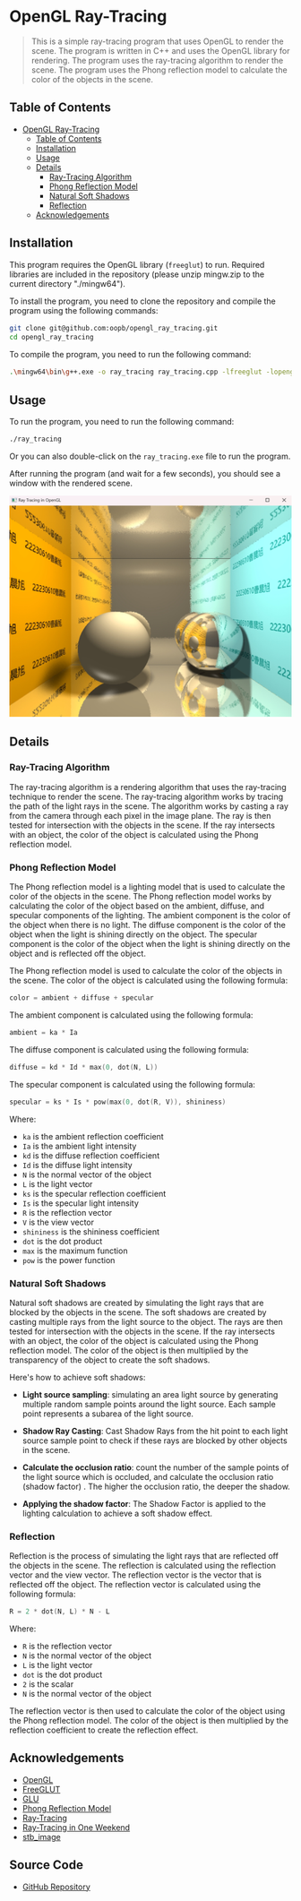 # OpenGL Ray-Tracing

> This is a simple ray-tracing program that uses OpenGL to render the scene. The program is written in C++ and uses the
> OpenGL library for rendering. The program uses the ray-tracing algorithm to render the scene. The program uses the
> Phong reflection model to calculate the color of the objects in the scene.

## Table of Contents

- [OpenGL Ray-Tracing](#opengl-ray-tracing)
    - [Table of Contents](#table-of-contents)
    - [Installation](#installation)
    - [Usage](#usage)
    - [Details](#details)
        - [Ray-Tracing Algorithm](#ray-tracing-algorithm)
        - [Phong Reflection Model](#phong-reflection-model)
        - [Natural Soft Shadows](#natural-soft-shadows)
        - [Reflection](#reflection)
    - [Acknowledgements](#acknowledgements)

## Installation

This program requires the OpenGL library (`freeglut`) to run. Required libraries are included in the repository
(please unzip mingw.zip to the current directory "./mingw64").

To install the program, you need to clone the repository and compile the program using the following commands:

```bash
git clone git@github.com:oopb/opengl_ray_tracing.git
cd opengl_ray_tracing
```

To compile the program, you need to run the following command:

```bash
.\mingw64\bin\g++.exe -o ray_tracing ray_tracing.cpp -lfreeglut -lopengl32 -lglu32
```

## Usage

To run the program, you need to run the following command:

```bash
./ray_tracing
```

Or you can also double-click on the `ray_tracing.exe` file to run the program.

After running the program (and wait for a few seconds), you should see a window with the rendered scene.

![effect.png](.\effect.png)

## Details

### Ray-Tracing Algorithm

The ray-tracing algorithm is a rendering algorithm that uses the ray-tracing technique to render the scene. The
ray-tracing algorithm works by tracing the path of the light rays in the scene. The algorithm works by casting a ray
from the camera through each pixel in the image plane. The ray is then tested for intersection with the objects in the
scene. If the ray intersects with an object, the color of the object is calculated using the Phong reflection model.

### Phong Reflection Model

The Phong reflection model is a lighting model that is used to calculate the color of the objects in the scene. The
Phong reflection model works by calculating the color of the object based on the ambient, diffuse, and specular
components of the lighting. The ambient component is the color of the object when there is no light. The diffuse
component is the color of the object when the light is shining directly on the object. The specular component is
the color of the object when the light is shining directly on the object and is reflected off the object.

The Phong reflection model is used to calculate the color of the objects in the scene. The color of the object is
calculated using the following formula:

```cpp
color = ambient + diffuse + specular
```

The ambient component is calculated using the following formula:

```cpp
ambient = ka * Ia
```

The diffuse component is calculated using the following formula:

```cpp
diffuse = kd * Id * max(0, dot(N, L))
```

The specular component is calculated using the following formula:

```cpp
specular = ks * Is * pow(max(0, dot(R, V)), shininess)
```

Where:

- `ka` is the ambient reflection coefficient
- `Ia` is the ambient light intensity
- `kd` is the diffuse reflection coefficient
- `Id` is the diffuse light intensity
- `N` is the normal vector of the object
- `L` is the light vector
- `ks` is the specular reflection coefficient
- `Is` is the specular light intensity
- `R` is the reflection vector
- `V` is the view vector
- `shininess` is the shininess coefficient
- `dot` is the dot product
- `max` is the maximum function
- `pow` is the power function

### Natural Soft Shadows

Natural soft shadows are created by simulating the light rays that are blocked by the objects in the scene. The soft
shadows are created by casting multiple rays from the light source to the object. The rays are then tested for
intersection with the objects in the scene. If the ray intersects with an object, the color of the object is calculated
using the Phong reflection model. The color of the object is then multiplied by the transparency of the object to create
the soft shadows.

Here's how to achieve soft shadows:

- **Light source sampling**: simulating an area light source by generating multiple random sample points around the
  light source. Each sample point represents a subarea of the light source.

- **Shadow Ray Casting**: Cast Shadow Rays from the hit point to each light source sample point to check if these rays
  are blocked by other objects in the scene.

- **Calculate the occlusion ratio**: count the number of the sample points of the light source which is occluded, and
  calculate the occlusion ratio (shadow factor) . The higher the occlusion ratio, the deeper the shadow.

- **Applying the shadow factor**: The Shadow Factor is applied to the lighting calculation to achieve a soft shadow
  effect.

### Reflection

Reflection is the process of simulating the light rays that are reflected off the objects in the scene. The reflection
is calculated using the reflection vector and the view vector. The reflection vector is the vector that is reflected off
the object. The reflection vector is calculated using the following formula:

```cpp
R = 2 * dot(N, L) * N - L
```

Where:

- `R` is the reflection vector
- `N` is the normal vector of the object
- `L` is the light vector
- `dot` is the dot product
- `2` is the scalar
- `N` is the normal vector of the object

The reflection vector is then used to calculate the color of the object using the Phong reflection model. The color of
the object is then multiplied by the reflection coefficient to create the reflection effect.

## Acknowledgements

- [OpenGL](https://www.opengl.org/)
- [FreeGLUT](http://freeglut.sourceforge.net/)
- [GLU](https://www.opengl.org/resources/libraries/glut/spec3/node80.html)
- [Phong Reflection Model](https://en.wikipedia.org/wiki/Phong_reflection_model)
- [Ray-Tracing](https://en.wikipedia.org/wiki/Ray_tracing_(graphics))
- [Ray-Tracing in One Weekend](https://raytracing.github.io/books/RayTracingInOneWeekend.html)
- [stb_image](https://github.com/nothings/stb/blob/master/stb_image.h)

## Source Code

- [GitHub Repository](https://github.com/oopb/opengl_ray_tracing)
